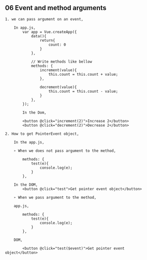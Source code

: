 ## **06 Event and method arguments**

    1. we can pass argument on an event,

        In app.js,
            var app = Vue.createApp({
                data(){
                    return{
                        count: 0
                    }
                },

                // Write methods like bellow
                methods: {
                    increment(value){
                        this.count = this.count + value;
                    },

                    decrement(value){
                        this.count = this.count - value;
                    }
                },
            });

            In the Dom,

            <button @click="increment(2)">Increase 2</button>
            <button @click="decrement(2)">Decrease 2</button>
    
    2. How to get PointerEvent object,

        In the app.js,

        ➢ When we does not pass argument to the method,

            methods: {
                test(e){
                    console.log(e);
                }
            },

        In the DOM,
            <button @click="test">Get pointer event object</button>
        
        ➢ When we pass argument to the method,

        app.js, 

            methods: {
                test(e){
                    console.log(e);
                }
            },
        
        DOM,

            <button @click="test($event)">Get pointer event object</button>
